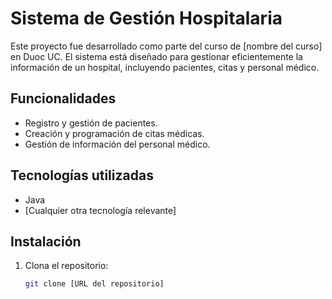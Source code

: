 # Sistema de Gestión Hospitalaria

Este proyecto fue desarrollado como parte del curso de [nombre del curso] en Duoc UC. El sistema está diseñado para gestionar eficientemente la información de un hospital, incluyendo pacientes, citas y personal médico.

## Funcionalidades
- Registro y gestión de pacientes.
- Creación y programación de citas médicas.
- Gestión de información del personal médico.

## Tecnologías utilizadas
- Java
- [Cualquier otra tecnología relevante]

## Instalación
1. Clona el repositorio:
   ```bash
   git clone [URL del repositorio]
